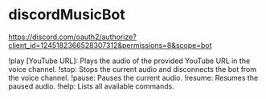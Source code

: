 # discordMusicBot

https://discord.com/oauth2/authorize?client_id=1245182366528307312&permissions=8&scope=bot

!play [YouTube URL]: Plays the audio of the provided YouTube URL in the voice channel.
!stop: Stops the current audio and disconnects the bot from the voice channel.
!pause: Pauses the current audio.
!resume: Resumes the paused audio.
!help: Lists all available commands.
